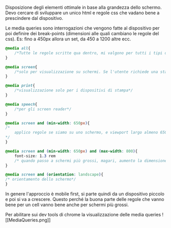 Disposizione degli elementi ottimale in base alla grandezza dello schermo.
Devo cercare di sviluppare un unico html e regole css che vadano bene a prescindere dal dispositivo.

Le media queries sono interrogazioni che vengono fatte al dispositivo per poi definire dei break-points (dimensioni alle quali cambiano le regole del css). Es: fino a 450px allora un set, da 450 a 1200 altre ecc.

```css
@media all{
	/*Tutte le regole scritte qua dentro, mi valgono per tutti i tipi di dispositivi e grandezze. Se non lo specifico, di default tutte le mie regole valgono per tutti i dispo.*/
}

@media screen{
	/*solo per visualizzazione su schermi. Se l'utente richiede una stampa del contenuto, è come se non avesse un foglio di stile*/
}

@media print{
	/*visualizzazione solo per i dispositivi di stampa*/
}

@media speech{
	/*per gli screen reader*/
}

@media screen and (min-width: 650px){
/*
	applico regole se siamo su uno schermo, e viewport largo almeno 650px
*/
}

@media screen and (min-width: 650px) and (max-width: 800){
	font-size: 1.3 rem
	/* quando passo a schermi più grossi, magari, aumento la dimensione del font*/
}

@media screen and (orientation: landscape){
/* orientamento dello schermo*/
}
```

In genere l'approccio è mobile first, si parte quindi da un dispositivo piccolo e poi si va a crescere. Questo perché la buona parte delle regole che vanno bene per un cell vanno bene anche per schermi più grossi.

Per abilitare sui dev tools di chrome la visualizzazione delle media queries
![[MediaQueries.png]]
